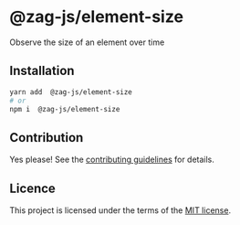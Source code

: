 # @zag-js/element-size

Observe the size of an element over time

## Installation

```sh
yarn add  @zag-js/element-size
# or
npm i  @zag-js/element-size
```

## Contribution

Yes please! See the [contributing guidelines](https://github.com/chakra-ui/zag/blob/main/CONTRIBUTING.md) for details.

## Licence

This project is licensed under the terms of the [MIT license](https://github.com/chakra-ui/zag/blob/main/LICENSE).
